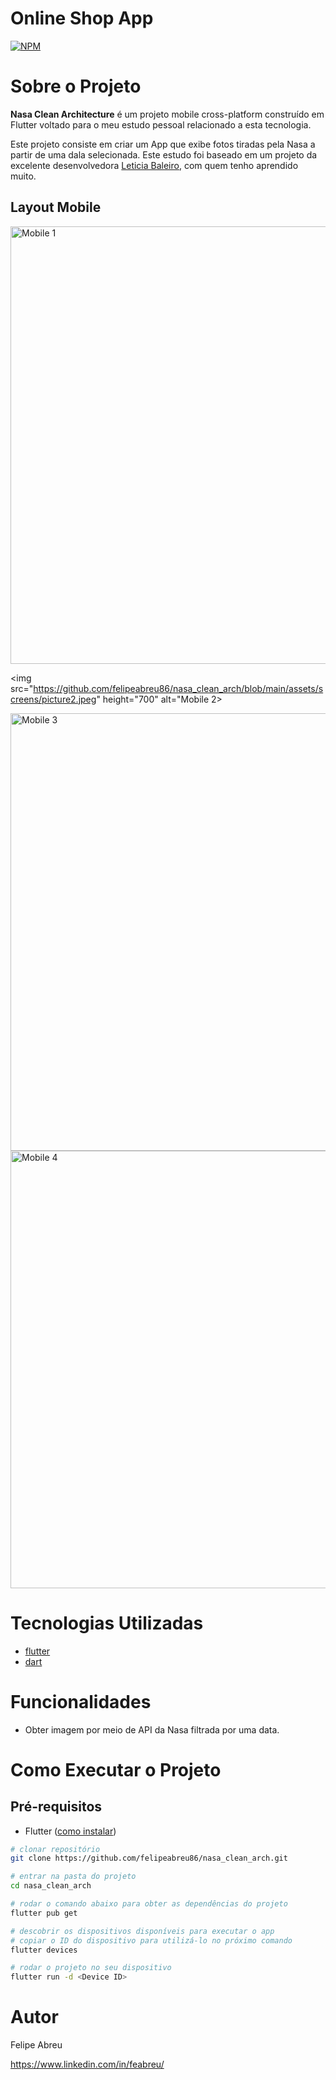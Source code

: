 # Online Shop App
[![NPM](https://img.shields.io/npm/l/react)](https://github.com/felipeabreu86/nasa_clean_arch/blob/main/LICENSE) 

# Sobre o Projeto

**Nasa Clean Architecture** é um projeto mobile cross-platform construído em Flutter voltado para o meu estudo pessoal relacionado a esta tecnologia.

Este projeto consiste em criar um App que exibe fotos tiradas pela Nasa a partir de uma dala selecionada. Este estudo foi baseado em um projeto da excelente desenvolvedora [Leticia Baleiro](https://www.youtube.com/channel/UChRdRcqQbtdSe6MgAWcnRCQ "Leticia Baleiro"), com quem tenho aprendido muito.

## Layout Mobile
<img src="https://github.com/felipeabreu86/nasa_clean_arch/blob/main/assets/screens/picture1.jpeg" height="700" alt="Mobile 1">

<img src="https://github.com/felipeabreu86/nasa_clean_arch/blob/main/assets/screens/picture2.jpeg" height="700" alt="Mobile 2>

<img src="https://github.com/felipeabreu86/nasa_clean_arch/blob/main/assets/screens/picture3.jpeg" height="700" alt="Mobile 3">

<img src="https://github.com/felipeabreu86/nasa_clean_arch/blob/main/assets/screens/picture4.jpeg" height="700" alt="Mobile 4">

# Tecnologias Utilizadas
- [flutter](https://flutter.dev/ "flutter")
- [dart](https://dart.dev/ "dart")

# Funcionalidades
- Obter imagem por meio de API da Nasa filtrada por uma data.

# Como Executar o Projeto

## Pré-requisitos
- Flutter ([como instalar](https://flutter.dev/docs/get-started/install "Como instalar o Flutter"))

```bash
# clonar repositório
git clone https://github.com/felipeabreu86/nasa_clean_arch.git

# entrar na pasta do projeto
cd nasa_clean_arch

# rodar o comando abaixo para obter as dependências do projeto
flutter pub get

# descobrir os dispositivos disponíveis para executar o app
# copiar o ID do dispositivo para utilizá-lo no próximo comando 
flutter devices

# rodar o projeto no seu dispositivo
flutter run -d <Device ID>
```

# Autor

Felipe Abreu

https://www.linkedin.com/in/feabreu/